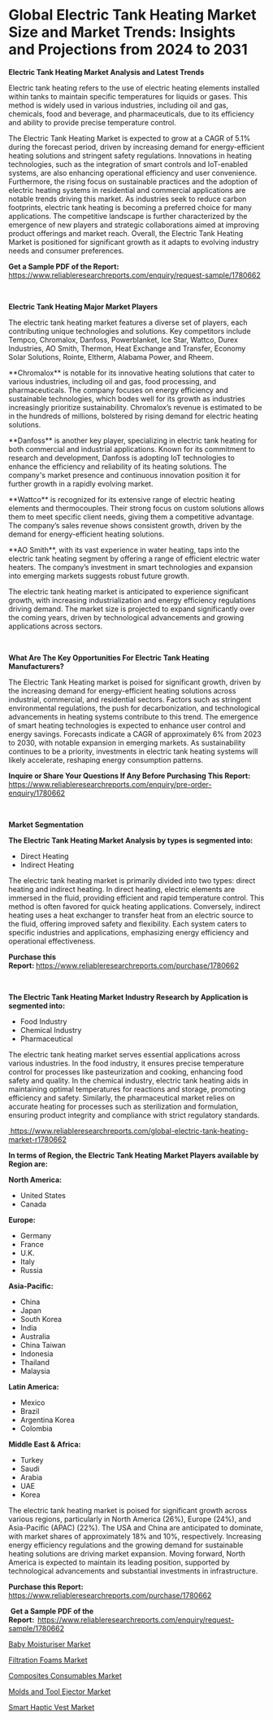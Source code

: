 <p><h1>Global Electric Tank Heating Market Size and Market Trends: Insights and Projections from 2024 to 2031</h1></p><p><strong>Electric Tank Heating Market Analysis and Latest Trends</strong></p>
<p><p>Electric tank heating refers to the use of electric heating elements installed within tanks to maintain specific temperatures for liquids or gases. This method is widely used in various industries, including oil and gas, chemicals, food and beverage, and pharmaceuticals, due to its efficiency and ability to provide precise temperature control.</p><p>The Electric Tank Heating Market is expected to grow at a CAGR of 5.1% during the forecast period, driven by increasing demand for energy-efficient heating solutions and stringent safety regulations. Innovations in heating technologies, such as the integration of smart controls and IoT-enabled systems, are also enhancing operational efficiency and user convenience. Furthermore, the rising focus on sustainable practices and the adoption of electric heating systems in residential and commercial applications are notable trends driving this market. As industries seek to reduce carbon footprints, electric tank heating is becoming a preferred choice for many applications. The competitive landscape is further characterized by the emergence of new players and strategic collaborations aimed at improving product offerings and market reach. Overall, the Electric Tank Heating Market is positioned for significant growth as it adapts to evolving industry needs and consumer preferences.</p></p>
<p><strong>Get a Sample PDF of the Report:&nbsp;</strong> <a href="https://www.reliableresearchreports.com/enquiry/request-sample/1780662?utm_campaign=1616&utm_medium=2&utm_source=Github&utm_content=ia&utm_term=13102024&utm_id=electric-tank-heating">https://www.reliableresearchreports.com/enquiry/request-sample/1780662</a></p>
<p>&nbsp;</p>
<p><strong>Electric Tank Heating Major Market Players</strong></p>
<p><p>The electric tank heating market features a diverse set of players, each contributing unique technologies and solutions. Key competitors include Tempco, Chromalox, Danfoss, Powerblanket, Ice Star, Wattco, Durex Industries, AO Smith, Thermon, Heat Exchange and Transfer, Economy Solar Solutions, Rointe, Eltherm, Alabama Power, and Rheem.</p><p>**Chromalox** is notable for its innovative heating solutions that cater to various industries, including oil and gas, food processing, and pharmaceuticals. The company focuses on energy efficiency and sustainable technologies, which bodes well for its growth as industries increasingly prioritize sustainability. Chromalox’s revenue is estimated to be in the hundreds of millions, bolstered by rising demand for electric heating solutions.</p><p>**Danfoss** is another key player, specializing in electric tank heating for both commercial and industrial applications. Known for its commitment to research and development, Danfoss is adopting IoT technologies to enhance the efficiency and reliability of its heating solutions. The company's market presence and continuous innovation position it for further growth in a rapidly evolving market.</p><p>**Wattco** is recognized for its extensive range of electric heating elements and thermocouples. Their strong focus on custom solutions allows them to meet specific client needs, giving them a competitive advantage. The company’s sales revenue shows consistent growth, driven by the demand for energy-efficient heating solutions.</p><p>**AO Smith**, with its vast experience in water heating, taps into the electric tank heating segment by offering a range of efficient electric water heaters. The company’s investment in smart technologies and expansion into emerging markets suggests robust future growth.</p><p>The electric tank heating market is anticipated to experience significant growth, with increasing industrialization and energy efficiency regulations driving demand. The market size is projected to expand significantly over the coming years, driven by technological advancements and growing applications across sectors.</p></p>
<p>&nbsp;</p>
<p><strong>What Are The Key Opportunities For Electric Tank Heating Manufacturers?</strong></p>
<p><p>The Electric Tank Heating market is poised for significant growth, driven by the increasing demand for energy-efficient heating solutions across industrial, commercial, and residential sectors. Factors such as stringent environmental regulations, the push for decarbonization, and technological advancements in heating systems contribute to this trend. The emergence of smart heating technologies is expected to enhance user control and energy savings. Forecasts indicate a CAGR of approximately 6% from 2023 to 2030, with notable expansion in emerging markets. As sustainability continues to be a priority, investments in electric tank heating systems will likely accelerate, reshaping energy consumption patterns.</p></p>
<p><strong>Inquire or Share Your Questions If Any Before Purchasing This Report:</strong> <a href="https://www.reliableresearchreports.com/enquiry/pre-order-enquiry/1780662?utm_campaign=1616&utm_medium=2&utm_source=Github&utm_content=ia&utm_term=13102024&utm_id=electric-tank-heating">https://www.reliableresearchreports.com/enquiry/pre-order-enquiry/1780662</a></p>
<p>&nbsp;</p>
<p><strong>Market Segmentation</strong></p>
<p><strong>The Electric Tank Heating Market Analysis by types is segmented into:</strong></p>
<p><ul><li>Direct Heating</li><li>Indirect Heating</li></ul></p>
<p><p>The electric tank heating market is primarily divided into two types: direct heating and indirect heating. In direct heating, electric elements are immersed in the fluid, providing efficient and rapid temperature control. This method is often favored for quick heating applications. Conversely, indirect heating uses a heat exchanger to transfer heat from an electric source to the fluid, offering improved safety and flexibility. Each system caters to specific industries and applications, emphasizing energy efficiency and operational effectiveness.</p></p>
<p><strong>Purchase this Report:&nbsp;</strong><a href="https://www.reliableresearchreports.com/purchase/1780662?utm_campaign=1616&utm_medium=2&utm_source=Github&utm_content=ia&utm_term=13102024&utm_id=electric-tank-heating">https://www.reliableresearchreports.com/purchase/1780662</a></p>
<p>&nbsp;</p>
<p><strong>The Electric Tank Heating Market Industry Research by Application is segmented into:</strong></p>
<p><ul><li>Food Industry</li><li>Chemical Industry</li><li>Pharmaceutical</li></ul></p>
<p><p>The electric tank heating market serves essential applications across various industries. In the food industry, it ensures precise temperature control for processes like pasteurization and cooking, enhancing food safety and quality. In the chemical industry, electric tank heating aids in maintaining optimal temperatures for reactions and storage, promoting efficiency and safety. Similarly, the pharmaceutical market relies on accurate heating for processes such as sterilization and formulation, ensuring product integrity and compliance with strict regulatory standards.</p></p>
<p><a href="https://www.reliableresearchreports.com/global-electric-tank-heating-market-r1780662?utm_campaign=1616&utm_medium=2&utm_source=Github&utm_content=ia&utm_term=13102024&utm_id=electric-tank-heating">&nbsp;https://www.reliableresearchreports.com/global-electric-tank-heating-market-r1780662</a></p>
<p><strong>In terms of Region, the Electric Tank Heating Market Players available by Region are:</strong></p>
<p>
    <p> <strong> North America: </strong>
        <ul>
            <li>United States</li>
            <li>Canada</li>
        </ul>
        </p> 
    <p> <strong> Europe: </strong>
        <ul>
            <li>Germany</li>
            <li>France</li>
            <li>U.K.</li>
            <li>Italy</li>
            <li>Russia</li>
        </ul>
        </p> 
    <p> <strong> Asia-Pacific: </strong>
        <ul>
            <li>China</li>
            <li>Japan</li>
            <li>South Korea</li>
            <li>India</li>
            <li>Australia</li>
            <li>China Taiwan</li>
            <li>Indonesia</li>
            <li>Thailand</li>
            <li>Malaysia</li>
        </ul>
        </p> 
    <p> <strong> Latin America: </strong>
        <ul>
            <li>Mexico</li>
            <li>Brazil</li>
            <li>Argentina Korea</li>
            <li>Colombia</li>
        </ul>
        </p> 
    <p> <strong> Middle East & Africa: </strong>
        <ul>
            <li>Turkey</li>
            <li>Saudi</li>
            <li>Arabia</li>
            <li>UAE</li>
            <li>Korea</li>
        </ul>
    </p>
    </p>
<p><p>The electric tank heating market is poised for significant growth across various regions, particularly in North America (26%), Europe (24%), and Asia-Pacific (APAC) (22%). The USA and China are anticipated to dominate, with market shares of approximately 18% and 10%, respectively. Increasing energy efficiency regulations and the growing demand for sustainable heating solutions are driving market expansion. Moving forward, North America is expected to maintain its leading position, supported by technological advancements and substantial investments in infrastructure.</p></p>
<p><strong>Purchase this Report: </strong><a href="https://www.reliableresearchreports.com/purchase/1780662?utm_campaign=1616&utm_medium=2&utm_source=Github&utm_content=ia&utm_term=13102024&utm_id=electric-tank-heating">https://www.reliableresearchreports.com/purchase/1780662</a></p>
<p>&nbsp;<strong>Get a Sample PDF of the Report:&nbsp;&nbsp;</strong><a href="https://www.reliableresearchreports.com/enquiry/request-sample/1780662?utm_campaign=1616&utm_medium=2&utm_source=Github&utm_content=ia&utm_term=13102024&utm_id=electric-tank-heating">https://www.reliableresearchreports.com/enquiry/request-sample/1780662</a></p>
<p><strong></strong></p>
<p><p><a href="https://www.linkedin.com/pulse/baby-moisturiser-industry-sector-market-dynamics-future-sxfqe?utm_campaign=1616&utm_medium=2&utm_source=Github&utm_content=ia&utm_term=13102024&utm_id=electric-tank-heating">Baby Moisturiser Market</a></p><p><a href="https://www.linkedin.com/pulse/filtration-foams-market-indicators-size-regional-breakdown-n542c?utm_campaign=1616&utm_medium=2&utm_source=Github&utm_content=ia&utm_term=13102024&utm_id=electric-tank-heating">Filtration Foams Market</a></p><p><a href="https://www.linkedin.com/pulse/composites-consumables-market-global-share-ranking-overall-ai17c?utm_campaign=1616&utm_medium=2&utm_source=Github&utm_content=ia&utm_term=13102024&utm_id=electric-tank-heating">Composites Consumables Market</a></p><p><a href="https://www.linkedin.com/pulse/molds-tool-ejector-industry-sector-market-dynamics-ry7ze?utm_campaign=1616&utm_medium=2&utm_source=Github&utm_content=ia&utm_term=13102024&utm_id=electric-tank-heating">Molds and Tool Ejector Market</a></p><p><a href="https://github.com/AshikRahman665/Market-Research-Report-List-1/blob/main/smart-haptic-vest-market.md?utm_campaign=1616&utm_medium=2&utm_source=Github&utm_content=ia&utm_term=13102024&utm_id=electric-tank-heating">Smart Haptic Vest Market</a></p></p>